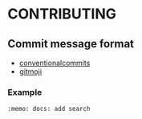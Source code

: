 # CONTRIBUTING

## Commit message format
* [conventionalcommits](https://www.conventionalcommits.org/en/v1.0.0/)
* [gitmoji](https://gitmoji.dev/)

### Example
```sh
:memo: docs: add search
```
